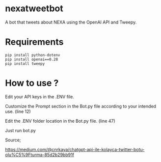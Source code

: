 # nexatweetbot
A bot that tweets about NEXA using the OpenAI API and Tweepy.

# Requirements 

```
pip install python-dotenv
pip install openai==0.28
pip install tweepy
```
# How to use ?

Edit your API keys in the .ENV file.

Customize the Prompt section in the Bot.py file according to your intended use. (line 12)

Edit the .ENV folder location in the Bot.py file. (line 47)

Just run bot.py

Source;

https://medium.com/@cnrkaya/chatgpt-api-ile-kolayca-twitter-botu-olu%C5%9Fturma-85d2b29bb91f
